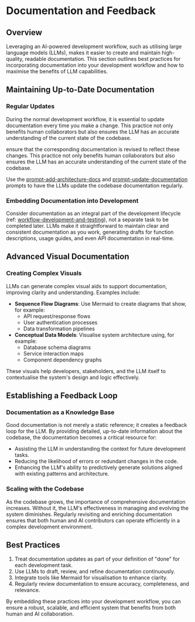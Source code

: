 # Documentation and Feedback

## Overview

Leveraging an AI-powered development workflow, such as utilising large language models (LLMs), makes it easier to create and maintain high-quality, readable documentation. This section outlines best practices for incorporating documentation into your development workflow and how to maximise the benefits of LLM capabilities.

## Maintaining Up-to-Date Documentation

### Regular Updates

During the normal development workflow, it is essential to update documentation every time you make a change. This practice not only benefits human collaborators but also ensures the LLM has an accurate understanding of the current state of the codebase.

ensure that the corresponding documentation is revised to reflect these changes. This practice not only benefits human collaborators but also ensures the LLM has an accurate understanding of the current state of the codebase.

Use the [prompt-add-architecture-docs](../prompt-library/documentation-writing/prompt-add-architecture-docs.md) and [prompt-update-documentation](../prompt-library/prompt-update-documentation.md) prompts to have the LLMs update the codebase documentation regularly.

### Embedding Documentation into Development

Consider documentation as an integral part of the development lifecycle (ref: [workflow-development-and-testing](workflow-development-and-testing.md)), not a separate task to be completed later. LLMs make it straightforward to maintain clear and consistent documentation as you work, generating drafts for function descriptions, usage guides, and even API documentation in real-time.

## Advanced Visual Documentation

### Creating Complex Visuals

LLMs can generate complex visual aids to support documentation, improving clarity and understanding. Examples include:

- **Sequence Flow Diagrams**: Use Mermaid to create diagrams that show, for example:
  - API request/response flows
  - User authentication processes
  - Data transformation pipelines
- **Conceptual Data Models**: Visualise system architecture using, for example:
  - Database schema diagrams
  - Service interaction maps
  - Component dependency graphs

These visuals help developers, stakeholders, and the LLM itself to contextualise the system's design and logic effectively.

## Establishing a Feedback Loop

### Documentation as a Knowledge Base

Good documentation is not merely a static reference; it creates a feedback loop for the LLM. By providing detailed, up-to-date information about the codebase, the documentation becomes a critical resource for:

- Assisting the LLM in understanding the context for future development tasks.
- Reducing the likelihood of errors or redundant changes in the code.
- Enhancing the LLM's ability to predictively generate solutions aligned with existing patterns and architecture.

### Scaling with the Codebase

As the codebase grows, the importance of comprehensive documentation increases. Without it, the LLM's effectiveness in managing and evolving the system diminishes. Regularly revisiting and enriching documentation ensures that both human and AI contributors can operate efficiently in a complex development environment.

## Best Practices

1. Treat documentation updates as part of your definition of "done" for each development task.
2. Use LLMs to draft, review, and refine documentation continuously.
3. Integrate tools like Mermaid for visualisation to enhance clarity.
4. Regularly review documentation to ensure accuracy, completeness, and relevance.

By embedding these practices into your development workflow, you can ensure a robust, scalable, and efficient system that benefits from both human and AI collaboration.